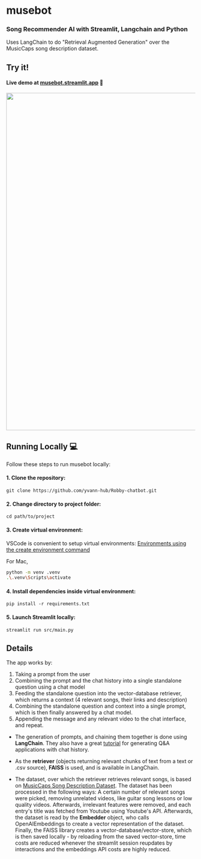 # musebot
### Song Recommender AI with Streamlit, Langchain and Python

Uses LangChain to do "Retrieval Augmented Generation" over the MusicCaps song description dataset.

## Try it!

#### Live demo at [musebot.streamlit.app](https://musebot.streamlit.app/) 🤗

<img src="https://github.com/kutay25/musebot/assets/20889454/22699edd-640b-4787-bf9d-f2df1f6954aa" width="600" height="900">

## Running Locally 💻
Follow these steps to run musebot locally:
#### 1. Clone the repository:
`git clone https://github.com/yvann-hub/Robby-chatbot.git`

#### 2. Change directory to project folder:
`cd path/to/project`

#### 3. Create virtual environment:
VSCode is convenient to setup virtual environments: [Environments using the create environment command](https://code.visualstudio.com/docs/python/environments#_using-the-create-environment-command)

For Mac,
```bash
python -m venv .venv
.\.venv\Scripts\activate
```
#### 4. Install dependencies inside virtual environment:
`pip install -r requirements.txt`

#### 5. Launch Streamlit locally:
`streamlit run src/main.py`

## Details

The app works by: 
1. Taking a prompt from the user
2. Combining the prompt and the chat history into a single standalone question using a chat model
3. Feeding the standalone question into the vector-database retriever, which returns a context (4 relevant songs, their links and description)
4. Combining the standalone question and context into a single prompt, which is then finally answered by a chat model.
5. Appending the message and any relevant video to the chat interface, and repeat.

- The generation of prompts, and chaining them together is done using **LangChain**. They also have a great [tutorial](https://python.langchain.com/docs/use_cases/question_answering/chat_history) for generating Q&A applications with chat history.

- As the **retriever** (objects returning relevant chunks of text from a text or .csv source), **FAISS** is used, and is available in LangChain.

- The dataset, over which the retriever retrieves relevant songs, is based on [MusicCaps Song Description Dataset](https://www.kaggle.com/datasets/googleai/musiccaps). The dataset has been processed in the following ways: A certain number of relevant songs were picked, removing unrelated videos, like guitar song lessons or low quality videos. Afterwards, irrelevant features were removed, and each entry's title was fetched from Youtube using Youtube's API. Afterwards, the dataset is read by the **Embedder** object, who calls OpenAIEmbeddings to create a vector representation of the dataset. Finally, the FAISS library creates a vector-database/vector-store, which is then saved locally - by reloading from the saved vector-store, time costs are reduced whenever the streamlit session reupdates by interactions and the embeddings API costs are highly reduced.


